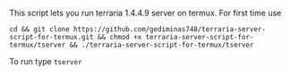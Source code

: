 This script lets you run terraria 1.4.4.9 server on termux.
For first time use

``` cd && git clone https://github.com/gediminas748/terraria-server-script-for-termux.git && chmod +x terraria-server-script-for-termux/tserver && ./terraria-server-script-for-termux/tserver  ```

To run type 
``` tserver  ```
